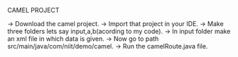 CAMEL PROJECT

-> Download the camel project.
-> Import that project in your IDE.
-> Make three folders lets say input,a,b(acording to my code).
-> In input folder make an xml file in which data is given.
-> Now go to path src/main/java/com/niit/demo/camel.
-> Run the camelRoute.java file.
